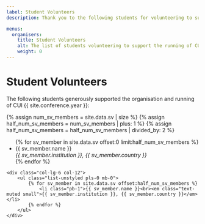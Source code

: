 ```yaml
---
label: Student Volunteers
description: Thank you to the following students for volunteering to support the running of CUI !!conference.year!!.

menus:
  organisers:
    title: Student Volunteers
    alt: The list of students volunteering to support the running of CUI !!conference.year!!.
    weight: 0
---
```


# Student Volunteers

The following students generously supported the organisation and running of CUI {{ site.conference.year }}:

{% assign num_sv_members = site.data.sv | size %}
{% assign half_num_sv_members = num_sv_members | plus: 1 %}
{% assign half_num_sv_members = half_num_sv_members | divided_by: 2 %}

<div class="row">
	<div class="col-lg-6 col-12">
		<ul class="list-unstyled pls-0 mb-0">
            {% for sv_member in site.data.sv offset:0 limit:half_num_sv_members %}
                <li class="pb-1">{{ sv_member.name }}<br><em class="text-muted small">{{ sv_member.institution }}, {{ sv_member.country }}</em></li>
            {% endfor %}
		</ul>
	</div>

	<div class="col-lg-6 col-12">
		<ul class="list-unstyled pls-0 mb-0">
            {% for sv_member in site.data.sv offset:half_num_sv_members %}
                <li class="pb-1">{{ sv_member.name }}<br><em class="text-muted small">{{ sv_member.institution }}, {{ sv_member.country }}</em></li>
            {% endfor %}
		</ul>
	</div>
</div>
